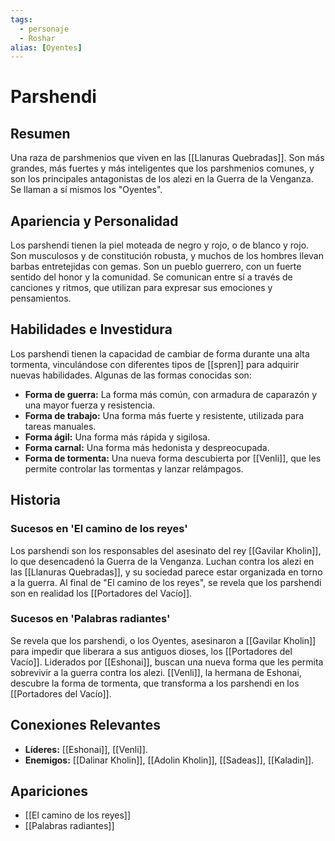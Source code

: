 ```yaml
---
tags:
  - personaje
  - Roshar
alias: [Oyentes]
---
```


# Parshendi

## Resumen
Una raza de parshmenios que viven en las [[Llanuras Quebradas]]. Son más grandes, más fuertes y más inteligentes que los parshmenios comunes, y son los principales antagonistas de los alezi en la Guerra de la Venganza. Se llaman a sí mismos los "Oyentes".

## Apariencia y Personalidad
Los parshendi tienen la piel moteada de negro y rojo, o de blanco y rojo. Son musculosos y de constitución robusta, y muchos de los hombres llevan barbas entretejidas con gemas. Son un pueblo guerrero, con un fuerte sentido del honor y la comunidad. Se comunican entre sí a través de canciones y ritmos, que utilizan para expresar sus emociones y pensamientos.

## Habilidades e Investidura
Los parshendi tienen la capacidad de cambiar de forma durante una alta tormenta, vinculándose con diferentes tipos de [[spren]] para adquirir nuevas habilidades. Algunas de las formas conocidas son:
- **Forma de guerra:** La forma más común, con armadura de caparazón y una mayor fuerza y resistencia.
- **Forma de trabajo:** Una forma más fuerte y resistente, utilizada para tareas manuales.
- **Forma ágil:** Una forma más rápida y sigilosa.
- **Forma carnal:** Una forma más hedonista y despreocupada.
- **Forma de tormenta:** Una nueva forma descubierta por [[Venli]], que les permite controlar las tormentas y lanzar relámpagos.

## Historia
### Sucesos en 'El camino de los reyes'
Los parshendi son los responsables del asesinato del rey [[Gavilar Kholin]], lo que desencadenó la Guerra de la Venganza. Luchan contra los alezi en las [[Llanuras Quebradas]], y su sociedad parece estar organizada en torno a la guerra. Al final de "El camino de los reyes", se revela que los parshendi son en realidad los [[Portadores del Vacío]].

### Sucesos en 'Palabras radiantes'
Se revela que los parshendi, o los Oyentes, asesinaron a [[Gavilar Kholin]] para impedir que liberara a sus antiguos dioses, los [[Portadores del Vacío]]. Liderados por [[Eshonai]], buscan una nueva forma que les permita sobrevivir a la guerra contra los alezi. [[Venli]], la hermana de Eshonai, descubre la forma de tormenta, que transforma a los parshendi en los [[Portadores del Vacío]].

## Conexiones Relevantes
* **Líderes:** [[Eshonai]], [[Venli]].
* **Enemigos:** [[Dalinar Kholin]], [[Adolin Kholin]], [[Sadeas]], [[Kaladin]].

## Apariciones
* [[El camino de los reyes]]
* [[Palabras radiantes]]